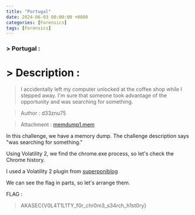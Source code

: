 ```yaml
---
title: "Portugal"
date: 2024-06-03 00:00:00 +0800
categories: [Forensics]
tags: [Forensics]
---
```

### > Portugal :

# > Description :

> I accidentally left my computer unlocked at the coffee shop while I stepped away. I'm sure that someone took advantage of the opportunity and was searching for something.

> Author : d33znu75

> Attachment : [memdump1.mem](https://www.mediafire.com/file/7fxn5r9ynwxqj2h/memdump1.mem/file)

In this challenge, we have a memory dump. The challenge description says "was searching for something."

Using Volatility 2, we find the chrome.exe process, so let's check the Chrome history.



I used a Volatility 2 plugin from [superponiblog](https://blog.superponible.com/2014/08/31/volatility-plugin-chrome-history/)



We can see the flag in parts, so let's arrange them.

FLAG : 
> AKASEC{V0L4T1L1TY_f0r_chr0m3_s34rch_h1st0ry}